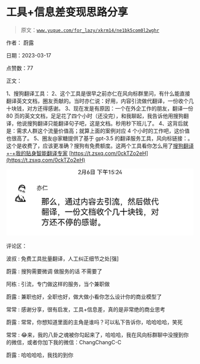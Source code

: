 # 工具+信息差变现思路分享

> 原文：[`www.yuque.com/for_lazy/xkrm14/ne1bk5com0l2wghr`](https://www.yuque.com/for_lazy/xkrm14/ne1bk5com0l2wghr)

作者： 蔚露

日期：2023-03-17

点赞数：77

正文：

1、搜狗翻译工具： 2、这个工具是很早之前亦仁在风向标群里问，有什么能直接翻译英文文档，圈友贡献的。当时亦仁说：好用，内容引流做代翻译，一份收个几十块钱，对方还得感谢。 3、现在发是有原因：一个在外企工作的朋友，翻译一份 80 页的英文文档，足足花了四个小时（还没完），和我聊起，我告诉他用搜狗翻译，他说搜狗翻译只能翻译句子吧，这是文档。秒用秒下班儿了。 4、这背后就是：需求人群这个流量价值高；就算上面的案例对应 4 个小时的工作吧，这价值也很高了。 5、圈友@家糖提供了基于 gpt-3.5 的翻译服务工具，风向标链接：。这个是收费了，应该更准确？搜狗有免费额度。这两个工具看你怎么用了[搜狗翻译+-+我的贴身智能翻译专家](https://fanyi.sogou.com/text) [https://t.zsxq.com/0ckTZo2eH](https://t.zsxq.com/0ckTZo2eH)

![](img/6e18686af36ffbe5e6fc92ef9d06aa04.png)

评论区：

波叔 : 免费工具批量翻译，人工纠正细节之处[强]

蔚露 : 搜狗需要微调 做服务的话 不需要了

阿栋 : 引流，专门做这样的服务，当个兼职做

蔚露 : 兼职也好，全职也好，做大做小看你怎么设计你的商业模型了

常常 : 感谢分享，很有启发，工具+信息差，真的是非常绝的商业思考

蔚露 : 常常，你想知道里面的主角是谁吗？可以私下告诉你，哈哈哈哈，笑死

常常 : 😂来，我的八卦之魂被你勾起来了，哈哈哈，我在风向标群聊中没搜到你的微信，或者你加下我的微信：ChangChangC-C

蔚露 : 哈哈哈哈，我找的到你

